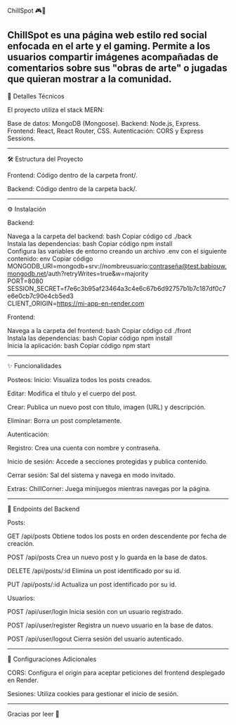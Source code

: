 ChillSpot 🎮🎨

ChillSpot es una página web estilo red social enfocada en el arte y el gaming. Permite a los usuarios compartir imágenes acompañadas de comentarios sobre sus "obras de arte" o jugadas que quieran mostrar a la comunidad.
-------------------------------------------------------------------------------------------------------------------------
🚀 Detalles Técnicos

El proyecto utiliza el stack MERN:

Base de datos: MongoDB (Mongoose).
Backend: Node.js, Express.
Frontend: React, React Router, CSS.
Autenticación: CORS y Express Sessions.

------------------------------------------------------------------------------------------------------------------------

🛠 Estructura del Proyecto

Frontend: Código dentro de la carpeta front/.

Backend: Código dentro de la carpeta back/.

-------------------------------------------------------------------------------------------------------------------------

⚙️ Instalación

Backend:

Navega a la carpeta del backend:
bash
Copiar código
cd ./back  
Instala las dependencias:
bash
Copiar código
npm install  
Configura las variables de entorno creando un archivo .env con el siguiente contenido:
env
Copiar código
MONGODB_URI=mongodb+srv://nombreusuario:contraseña@test.babiouw.mongodb.net/auth?retryWrites=true&w=majority  
PORT=8080  
SESSION_SECRET=f7e6c3b95af23464a3c4e6c67b6d92757b1b7c187df0c7e6e0cb7c90e4cb5ed3  
CLIENT_ORIGIN=https://mi-app-en-render.com  

Frontend:

Navega a la carpeta del frontend:
bash
Copiar código
cd ./front  
Instala las dependencias:
bash
Copiar código
npm install  
Inicia la aplicación:
bash
Copiar código
npm start  

-------------------------------------------------------------------------------------------------------------------------

✨ Funcionalidades

Posteos:
Inicio: Visualiza todos los posts creados.

Editar: Modifica el título y el cuerpo del post.

Crear: Publica un nuevo post con título, imagen (URL) y descripción.

Eliminar: Borra un post completamente.

Autenticación:

Registro: Crea una cuenta con nombre y contraseña.

Inicio de sesión: Accede a secciones protegidas y publica contenido.

Cerrar sesión: Sal del sistema y navega en modo invitado.

Extras:
ChillCorner: Juega minijuegos mientras navegas por la página.

-------------------------------------------------------------------------------------------------------------------------

📡 Endpoints del Backend

Posts:

GET /api/posts
Obtiene todos los posts en orden descendente por fecha de creación.

POST /api/posts
Crea un nuevo post y lo guarda en la base de datos.

DELETE /api/posts/:id
Elimina un post identificado por su id.

PUT /api/posts/:id
Actualiza un post identificado por su id.

Usuarios:

POST /api/user/login
Inicia sesión con un usuario registrado.

POST /api/user/register
Registra un nuevo usuario en la base de datos.

POST /api/user/logout
Cierra sesión del usuario autenticado.

-------------------------------------------------------------------------------------------------------------------------

🔧 Configuraciones Adicionales

CORS: Configura el origin para aceptar peticiones del frontend desplegado en Render.

Sesiones: Utiliza cookies para gestionar el inicio de sesión.

-------------------------------------------------------------------------------------------------------------------------
Gracias por leer 🌸

